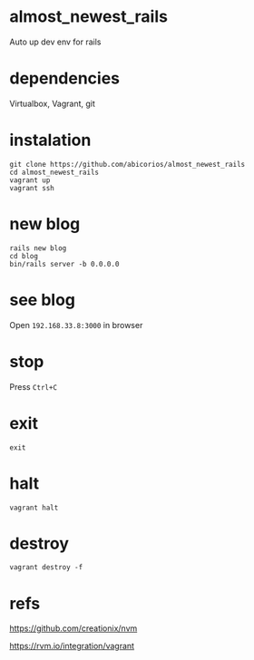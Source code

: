 # almost_newest_rails
Auto up dev env for rails
# dependencies
Virtualbox, Vagrant, git
# instalation
```
git clone https://github.com/abicorios/almost_newest_rails
cd almost_newest_rails
vagrant up
vagrant ssh
```
# new blog
```
rails new blog
cd blog
bin/rails server -b 0.0.0.0
```
# see blog
Open `192.168.33.8:3000` in browser
# stop
Press `Ctrl+C`
# exit
```
exit
```
# halt
```
vagrant halt
```
# destroy
```
vagrant destroy -f
```
# refs
https://github.com/creationix/nvm

https://rvm.io/integration/vagrant
